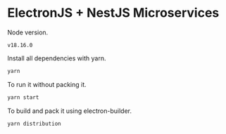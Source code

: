 # ElectronJS + NestJS Microservices

Node version.

```
v18.16.0
```

Install all dependencies with yarn.

```bash
yarn
```

To run it without packing it.

```bash
yarn start
```

To build and pack it using electron-builder.

```bash
yarn distribution
```
